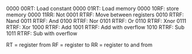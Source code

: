 0000 00RT: Load constant
0000 01RT: Load memory
0000 10RF: store memory
0000 11RR: Not
0001 RTRF: Move between registers
0010 RTRF: Nand
0011 RTRF: And
0100 RTRF: Nor
0101 RTRF: Or
0110 RTRF: Xnor
0111 RTRF: Xor
1000 RTRF: Add
1001 RTRF: Add with overflow
1010 RTRF: Sub
1011 RTRF: Sub with overflow

RT = register from
RF = register to
RR = register to and from
